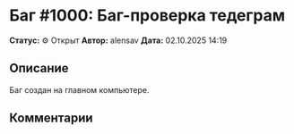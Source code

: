 # Баг #1000:  Баг-проверка тедеграм

**Статус:** ⚙️ Открыт
**Автор:** alensav
**Дата:** 02.10.2025 14:19

## Описание
Баг создан на главном компьютере.

## Комментарии

